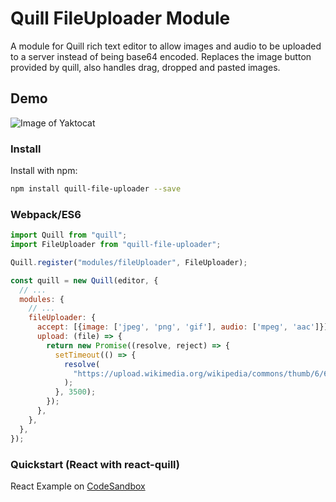 # Quill FileUploader Module

A module for Quill rich text editor to allow images and audio to be uploaded to a server instead of being base64 encoded. Replaces the image button provided by quill, also handles drag, dropped and pasted images.

## Demo

![Image of Yaktocat](/static/quill-example.gif)

### Install

Install with npm:

```bash
npm install quill-file-uploader --save
```

### Webpack/ES6

```javascript
import Quill from "quill";
import FileUploader from "quill-file-uploader";

Quill.register("modules/fileUploader", FileUploader);

const quill = new Quill(editor, {
  // ...
  modules: {
    // ...
    fileUploader: {
      accept: [{image: ['jpeg', 'png', 'gif'], audio: ['mpeg', 'aac']}],
      upload: (file) => {
        return new Promise((resolve, reject) => {
          setTimeout(() => {
            resolve(
              "https://upload.wikimedia.org/wikipedia/commons/thumb/6/6a/JavaScript-logo.png/480px-JavaScript-logo.png"
            );
          }, 3500);
        });
      },
    },
  },
});
```

### Quickstart (React with react-quill)

React Example on [CodeSandbox](https://codesandbox.io/s/react-quill-demo-forked-03wwzc?file=/src/editor.js)
